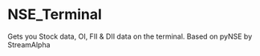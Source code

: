 # NSE_Terminal
Gets you Stock data, OI, FII &amp; DII data on the terminal. Based on pyNSE by StreamAlpha
